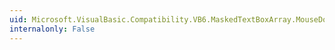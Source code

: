 ```yaml
---
uid: Microsoft.VisualBasic.Compatibility.VB6.MaskedTextBoxArray.MouseDown
internalonly: False
---
```

